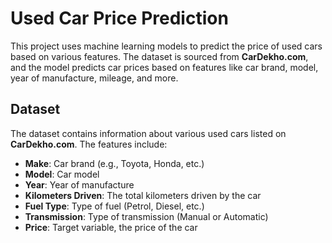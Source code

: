 # Used Car Price Prediction

This project uses machine learning models to predict the price of used cars based on various features. The dataset is sourced from **CarDekho.com**, and the model predicts car prices based on features like car brand, model, year of manufacture, mileage, and more.

## Dataset

The dataset contains information about various used cars listed on **CarDekho.com**. The features include:

- **Make**: Car brand (e.g., Toyota, Honda, etc.)
- **Model**: Car model
- **Year**: Year of manufacture
- **Kilometers Driven**: The total kilometers driven by the car
- **Fuel Type**: Type of fuel (Petrol, Diesel, etc.)
- **Transmission**: Type of transmission (Manual or Automatic)
- **Price**: Target variable, the price of the car

